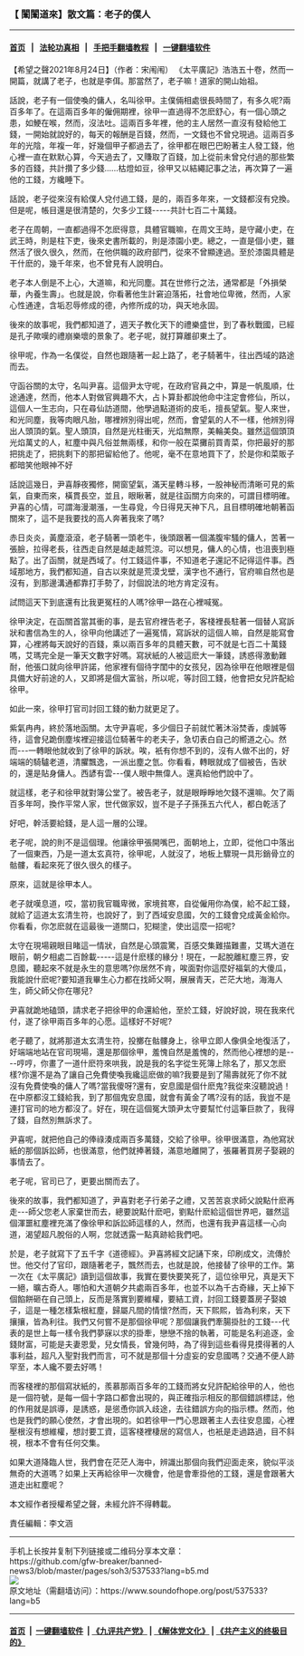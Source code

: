 ### 【 闈闈道來】散文篇：老子的僕人
------------------------

#### [首页](https://github.com/gfw-breaker/banned-news3/blob/master/README.md) &nbsp;&nbsp;|&nbsp;&nbsp; [法轮功真相](https://github.com/begood0513/basic/blob/master/README.md)  &nbsp;&nbsp;|&nbsp;&nbsp; [手把手翻墙教程](https://github.com/gfw-breaker/guides/wiki)  &nbsp;&nbsp;|&nbsp;&nbsp; [一键翻墙软件](https://github.com/gfw-breaker/nogfw/blob/master/README.md)  



<div><div class="Content__Wrapper sc-1bvya0-0 grZQxZ">
 <p class="meta-top">
  <span class="meta">
   【希望之聲2021年8月24日】（作者：宋闱闱）
  </span>
  《太平廣記》浩浩五十卷，然而一開篇，就講了老子，也就是李佴。那當然了，老子嘛！道家的開山始祖。
 </p>
 <p>
  話說，老子有一個使喚的傭人，名叫徐甲。主僕倆相處很長時間了，有多久呢?兩百多年了。在這兩百多年的僱佣期裡，徐甲一直過得不怎麽舒心，有一個心頭之患，如鯁在喉，然而，沒法吐。這兩百多年裡，他的主人居然一直沒有發給他工錢，一開始就說好的，每天的報酬是百錢，然而，一文錢也不曾兌現過。這兩百多年的光陰，年複一年，好幾個甲子都過去了，徐甲都在眼巴巴盼著主人發工錢，他心裡一直在默默心算，今天過去了，又賺取了百錢，加上從前未曾兌付過的那些繁多的百錢，共計攢了多少錢......枯燈如豆，徐甲又以結繩記事之法，再次算了一遍他的工錢，方纔睡下。
 </p>
 <p>
  話說，老子從來沒有給僕人兌付過工錢，是的，兩百多年來，一文錢都沒有兌換。但是呢，帳目還是很清楚的，欠多少工錢-----共計七百二十萬錢。
 </p>
 <p>
  老子在周朝，一直都過得不怎麽得意，具體官職嘛，在周文王時，是守藏小吏，在武王時，則是柱下吏，後來史書所載的，則是漆園小吏。總之，一直是個小吏，雖然活了很久很久，然而，在他供職的政府部門，從來不曾顯達過。至於漆園具體是干什麽的，幾千年來，也不曾見有人說明白。
 </p>
 <p>
  老子本人倒是不上心，大道嘛，和光同塵。其在世修行之法，通常都是「外損榮華，內養生壽」。也就是說，你看著他生計窘迫落拓，社會地位卑微，然而，人家心性通達，含垢忍辱修成的德，內修所成的功，與天地永固。
 </p>
 <p>
  後來的故事呢，我們都知道了，週天子教化天下的禮樂盛世，到了春秋戰國，已經是孔子歟嘆的禮崩樂壞的景象了。老子呢，就打算離卻東土了。
 </p>
 <p>
  徐甲呢，作為一名僕從，自然也跟隨著一起上路了，老子騎著牛，往出西域的路途而去。
 </p>
 <p>
  守函谷關的太守，名叫尹喜。這個尹太守呢，在政府官員之中，算是一帆風順，仕途通達，然而，他本人對做官興趣不大，占卜算卦都說他命中注定會修仙，所以，這個人一生志向，只在尋仙訪道間，他學過點道術的皮毛，擅長望氣。聖人來世，和光同塵，我等肉眼凡胎，哪裡辨別得出呢，然而，會望氣的人不一樣，他辨別得出人頭頂的氣。聖人頭頂，自然是光柱衝天，光焰無際，美輪美奐。雖然這個頭頂光焰萬丈的人，紅塵中與凡俗並無兩樣，和你一般在菜攤前買青菜，你把最好的那把挑走了，把挑剩下的那把留給他了。他呢，毫不在意地買下了，於是你和菜販子都暗笑他眼神不好
 </p>
 <p>
  話說這幾日，尹喜靜夜獨修，開窗望氣，滿天星轉斗移，一股神秘而清晰可見的紫氣，自東而來，橫貫長空，並且，眼瞅著，就是往函關方向來的，可謂目標明確。尹喜的心情，可謂海漫潮漲，一生尋覓，今日得見天神下凡，且目標明確地朝著函關來了，這不是我要找的高人奔著我來了嗎?
 </p>
 <p>
  赤日炎炎，黃塵滾滾，老子騎著一頭老牛，後頭跟著一個滿腹牢騷的傭人，苦著一張臉，拉得老長，往西走自然是越走越荒涼。可以想見，傭人的心情，也沮喪到極點了。出了函關，就是西域了。付工錢這件事，不知道老子還記不記得這件事。西域那地方，我們都知道，自古以來就是荒漠戈壁，漢字也不通行，官府嘛自然也是沒有，到那邊溝通都靠打手勢了，討個說法的地方肯定沒有。
 </p>
 <p>
  試問這天下到底還有比我更冤枉的人嗎?徐甲一路在心裡喊冤。
 </p>
 <p>
  徐甲決定，在函關首當其衝的事，是去官府裡告老子，客棧裡長駐著一個替人寫訴狀和書信為生的人，徐甲向他講述了一遍冤情，寫訴狀的這個人嘛，自然是能寫會算，心裡將每天說好的百錢，乘以兩百多年的具體天數，可不就是七百二十萬錢嗎，艾瑪完全是一筆天文數字好嗎。寫狀紙的人被這麽大一筆錢，誘惑得激動難耐，他張口就向徐甲許諾，他家裡有個待字閨中的女孩兒，因為徐甲在他眼裡是個具備大好前途的人，又即將是個大富翁，所以呢，等討回工錢，他會把女兒許配給徐甲。
 </p>
 <p>
  如此一來，徐甲打官司討回工錢的動力就更足了。
 </p>
 <p>
  紫氣冉冉，終於落地函關。太守尹喜呢，多少個日子前就忙著沐浴焚香，虔誠等待，這會兒跪倒塵埃裡迎接這位騎著牛的老夫子，急切表白自己的嚮道之心。然而---一轉眼他就收到了徐甲的訴狀。唉，衹有你想不到的，沒有人做不出的，好端端的騎驢老道，清臞飄逸，一派出塵之氫。你看看，轉眼就成了個被告，告狀的，還是貼身傭人。西諺有雲---僕人眼中無偉人。還真給他們說中了。
 </p>
 <p>
  就這樣，老子和徐甲就對簿公堂了。被告老子，就是眼睜睜地欠錢不還嘛。欠了兩百多年呵，換作平常人家，世代做家奴，豈不是子子孫孫五六代人，都白乾活了
 </p>
 <p>
  好吧，幹活要給錢，是人這一層的公理。
 </p>
 <p>
  老子呢，說的則不是這個理。他讓徐甲張開嘴巴，面朝地上，立即，從他口中落出了一個東西，乃是一道太玄真符，徐甲呢，人就沒了，地板上驟現一具形銷骨立的骷髏，看起來死了很久很久的樣子。
 </p>
 <p>
  原來，這就是徐甲本人。
 </p>
 <p>
  老子就嘆息道，哎，當初我官職卑微，家境貧寒，自從僱用你為僕，給不起工錢，就給了這道太玄清生符，也說好了，到了西域安息國，欠的工錢會兌成黃金給你。你看看，你怎麽就在這最後一道關口，犯糊塗，使出這麼一招呢?
 </p>
 <p>
  太守在現場親眼目睹這一情狀，自然是心頭震驚，百感交集難描難畫，艾瑪大道在眼前，朝夕相處二百餘載-----這是什麽樣的緣分！現在，一起脫離紅塵三界，安息國，聽起來不就是永生的意思嗎?你居然不肯，唉面對你這麼好福氣的大傻瓜，我能說什麽呢?要知道我畢生心力都在找師父啊，展展青天，芒茫大地，海海人生，師父師父你在哪兒?
 </p>
 <p>
  尹喜就跪地磕頭，請求老子把徐甲的命還給他，至於工錢，好說好說，現在我來代付，遂了徐甲兩百多年的心愿。這樣好不好呢?
 </p>
 <p>
  老子聽了，就將那道太玄清生符，投擲在骷髏身上，徐甲立即人像俱全地復活了，好端端地站在官司現場，還是那個徐甲，羞愧自然是羞愧的，然而他心裡想的是----哼哼，你畫了一道什麽符來哄我，說是我的名字從生死簿上除名了，那又怎麽樣?你還不是為了讓自己免費使喚我纔這麽做的嘛?我要是到了陽壽就死了你不就沒有免費使喚的傭人了嗎?當我傻呀?還有，安息國是個什麽鬼?我從來沒聽說過！在中原都沒工錢給我，到了那個鬼安息國，就會有黃金了嗎?沒有的話，我豈不是連打官司的地方都沒了。好在，現在這個冤大頭尹太守要幫忙付這筆巨款了，我得了錢，自然別無訴求了。
 </p>
 <p>
  尹喜呢，就把他自己的俸祿湊成兩百多萬錢，交給了徐甲。徐甲很滿意，為他寫狀紙的那個訴訟師，也很滿意，他們就捧著錢，滿意地離開了，張羅著買房子娶親的事情去了。
 </p>
 <p>
  老子呢，官司已了，更要出關而去了。
 </p>
 <p>
  後來的故事，我們都知道了，尹喜對老子行弟子之禮，又苦苦哀求師父說點什麽再走---師父您老人家棄世而去，總要說點什麽吧，劉點什麽給這個世界吧，雖然這個渾噩紅塵裡充滿了像徐甲和訴訟師這樣的人，然而，也還有我尹喜這樣一心向道，渴望超凡脫俗的人啊，您就透露一點真跡給我們吧。
 </p>
 <p>
  於是，老子就寫下了五千字《道德經》。尹喜將經文記誦下來，印刷成文，流傳於世。他交付了官印，跟隨著老子，飄然而去，也就是說，他接替了徐甲的工作。第一次在《太平廣記》讀到這個故事，我實在要快要笑死了，這位徐甲兄，真是天下一絕，曠古奇人。哪怕和大道朝夕共處兩百多年，也並不以為千古奇緣，天上掉下個餡餅砸在自己頭上，反而是落實到要維權，要結工資，討回工錢要蓋房子娶娘子，這是一種怎樣紮根紅塵，歸屬凡間的情懷?然而，天下熙熙，皆為利來，天下攘攘，皆為利往。我們又何嘗不是那個徐甲呢？那個讓我們牽腸掛肚的工錢---代表的是世上每一樣令我們夢寐以求的掛牽，戀戀不捨的執著，可能是名利追逐，金錢財富，可能是夫妻恩愛，兒女情長，曾幾何時，為了得到這些看得見摸得著的人事利益，超凡入聖對我們而言，可不就是那個十分虛妄的安息國嗎？交通不便人跡罕至，本人纔不要去好嗎！
 </p>
 <p>
  而客棧裡的那個寫狀紙的，羨慕那兩百多年的工錢而將女兒許配給徐甲的人，他也是一個符號，是每一個十字路口都會出現的，與正確指示相反的那個錯誤標誌，他的作用就是誤導，是誘惑，是慫恿你誤入歧途，去往錯誤方向的指示標。然而，他也是我們的願心使然，才會出現的。如若徐甲一門心思跟著主人去往安息國，心裡壓根沒有想維權，想討要工資，這客棧裡棲居的寫信人，也衹是走過路過，目不斜視，根本不會有任何交集。
 </p>
 <p>
  如果大道降臨人世，我們會在茫茫人海中，辨識出那個向我們迎面走來，貌似平淡無奇的大道嗎？如果上天再給徐甲一次機會，他是會牽掛他的工錢，還是會跟著大道走出紅塵呢？
 </p>
 <p>
  本文經作者授權希望之聲，未經允許不得轉載。
 </p>
 <p class="meta-btm">
  責任編輯：李文涵
 </p>
</div>
</div>
<hr/>
手机上长按并复制下列链接或二维码分享本文章：<br/>
https://github.com/gfw-breaker/banned-news3/blob/master/pages/soh3/537533?lang=b5.md <br/>
<a href='https://github.com/gfw-breaker/banned-news3/blob/master/pages/soh3/537533?lang=b5.md'><img src='https://github.com/gfw-breaker/banned-news3/blob/master/pages/soh3/537533?lang=b5.md.png'/></a> <br/>
原文地址（需翻墙访问）：https://www.soundofhope.org/post/537533?lang=b5


------------------------
#### [首页](https://github.com/gfw-breaker/banned-news3/blob/master/README.md) &nbsp;|&nbsp; [一键翻墙软件](https://github.com/gfw-breaker/nogfw/blob/master/README.md) &nbsp;| [《九评共产党》](https://github.com/gfw-breaker/9ping.md/blob/master/README.md#九评之一评共产党是什么) | [《解体党文化》](https://github.com/gfw-breaker/jtdwh.md/blob/master/README.md) | [《共产主义的终极目的》](https://github.com/gfw-breaker/gczydzjmd.md/blob/master/README.md)


<img src='http://gfw-breaker.win/banned-news3/pages/soh3/537533?lang=b5.md' width='0px' height='0px'/>